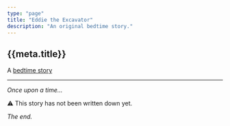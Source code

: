 ```yaml
---
type: "page"
title: "Eddie the Excavator"
description: "An original bedtime story."
---
```


## {{meta.title}}

A [bedtime story](/bedtime-stories)

---

*Once upon a time...*

:warning: This story has not been written down yet.

*The end.*